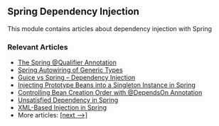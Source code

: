 ## Spring Dependency Injection

This module contains articles about dependency injection with Spring

### Relevant Articles

- [The Spring @Qualifier Annotation](https://www.baeldung.com/spring-qualifier-annotation)
- [Spring Autowiring of Generic Types](https://www.baeldung.com/spring-autowire-generics)
- [Guice vs Spring – Dependency Injection](https://www.baeldung.com/guice-spring-dependency-injection)
- [Injecting Prototype Beans into a Singleton Instance in Spring](https://www.baeldung.com/spring-inject-prototype-bean-into-singleton)
- [Controlling Bean Creation Order with @DependsOn Annotation](https://www.baeldung.com/spring-depends-on)
- [Unsatisfied Dependency in Spring](https://www.baeldung.com/spring-unsatisfied-dependency)
- [XML-Based Injection in Spring](https://www.baeldung.com/spring-xml-injection)
- More articles: [[next -->]](../spring-di-2)
